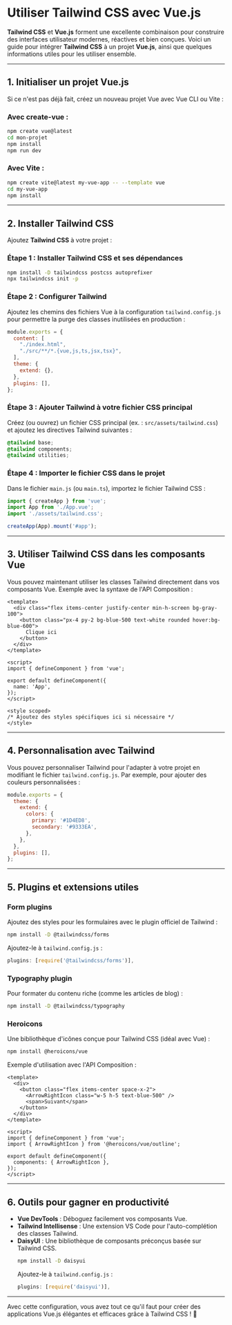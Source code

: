 # Utiliser Tailwind CSS avec Vue.js

**Tailwind CSS** et **Vue.js** forment une excellente combinaison pour construire des interfaces utilisateur modernes, réactives et bien conçues. Voici un guide pour intégrer **Tailwind CSS** à un projet **Vue.js**, ainsi que quelques informations utiles pour les utiliser ensemble.

---

## **1. Initialiser un projet Vue.js**
Si ce n'est pas déjà fait, créez un nouveau projet Vue avec Vue CLI ou Vite :

### Avec create-vue :
```bash
npm create vue@latest
cd mon-projet
npm install
npm run dev
```

### Avec Vite :
```bash
npm create vite@latest my-vue-app -- --template vue
cd my-vue-app
npm install
```

---

## **2. Installer Tailwind CSS**
Ajoutez **Tailwind CSS** à votre projet :

### Étape 1 : Installer Tailwind CSS et ses dépendances
```bash
npm install -D tailwindcss postcss autoprefixer
npx tailwindcss init -p
```

### Étape 2 : Configurer Tailwind
Ajoutez les chemins des fichiers Vue à la configuration `tailwind.config.js` pour permettre la purge des classes inutilisées en production :

```javascript
module.exports = {
  content: [
    "./index.html",
    "./src/**/*.{vue,js,ts,jsx,tsx}",
  ],
  theme: {
    extend: {},
  },
  plugins: [],
};
```

### Étape 3 : Ajouter Tailwind à votre fichier CSS principal
Créez (ou ouvrez) un fichier CSS principal (ex. : `src/assets/tailwind.css`) et ajoutez les directives Tailwind suivantes :

```css
@tailwind base;
@tailwind components;
@tailwind utilities;
```

### Étape 4 : Importer le fichier CSS dans le projet
Dans le fichier `main.js` (ou `main.ts`), importez le fichier Tailwind CSS :

```javascript
import { createApp } from 'vue';
import App from './App.vue';
import './assets/tailwind.css';

createApp(App).mount('#app');
```

---

## **3. Utiliser Tailwind CSS dans les composants Vue**
Vous pouvez maintenant utiliser les classes Tailwind directement dans vos composants Vue. Exemple avec la syntaxe de l'API Composition :

```vue
<template>
  <div class="flex items-center justify-center min-h-screen bg-gray-100">
    <button class="px-4 py-2 bg-blue-500 text-white rounded hover:bg-blue-600">
      Clique ici
    </button>
  </div>
</template>

<script>
import { defineComponent } from 'vue';

export default defineComponent({
  name: 'App',
});
</script>

<style scoped>
/* Ajoutez des styles spécifiques ici si nécessaire */
</style>
```

---

## **4. Personnalisation avec Tailwind**
Vous pouvez personnaliser Tailwind pour l'adapter à votre projet en modifiant le fichier `tailwind.config.js`. Par exemple, pour ajouter des couleurs personnalisées :

```javascript
module.exports = {
  theme: {
    extend: {
      colors: {
        primary: '#1D4ED8',
        secondary: '#9333EA',
      },
    },
  },
  plugins: [],
};
```

---

## **5. Plugins et extensions utiles**

### Form plugins
Ajoutez des styles pour les formulaires avec le plugin officiel de Tailwind :
```bash
npm install -D @tailwindcss/forms
```
Ajoutez-le à `tailwind.config.js` :
```javascript
plugins: [require('@tailwindcss/forms')],
```

### Typography plugin
Pour formater du contenu riche (comme les articles de blog) :
```bash
npm install -D @tailwindcss/typography
```

### Heroicons
Une bibliothèque d'icônes conçue pour Tailwind CSS (idéal avec Vue) :
```bash
npm install @heroicons/vue
```
Exemple d'utilisation avec l'API Composition :
```vue
<template>
  <div>
    <button class="flex items-center space-x-2">
      <ArrowRightIcon class="w-5 h-5 text-blue-500" />
      <span>Suivant</span>
    </button>
  </div>
</template>

<script>
import { defineComponent } from 'vue';
import { ArrowRightIcon } from '@heroicons/vue/outline';

export default defineComponent({
  components: { ArrowRightIcon },
});
</script>
```

---

## **6. Outils pour gagner en productivité**

- **Vue DevTools** : Déboguez facilement vos composants Vue.
- **Tailwind Intellisense** : Une extension VS Code pour l'auto-complétion des classes Tailwind.
- **DaisyUI** : Une bibliothèque de composants préconçus basée sur Tailwind CSS.
  ```bash
  npm install -D daisyui
  ```
  Ajoutez-le à `tailwind.config.js` :
  ```javascript
  plugins: [require('daisyui')],
  ```

---

Avec cette configuration, vous avez tout ce qu'il faut pour créer des applications Vue.js élégantes et efficaces grâce à Tailwind CSS ! 🚀
